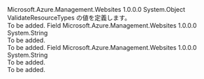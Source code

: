 <Type Name="ValidateResourceTypes" FullName="Microsoft.Azure.Management.WebSites.Models.ValidateResourceTypes">
  <TypeSignature Language="C#" Value="public static class ValidateResourceTypes" />
  <TypeSignature Language="ILAsm" Value=".class public auto ansi abstract sealed beforefieldinit ValidateResourceTypes extends System.Object" />
  <TypeSignature Language="DocId" Value="T:Microsoft.Azure.Management.WebSites.Models.ValidateResourceTypes" />
  <TypeSignature Language="VB.NET" Value="Public Class ValidateResourceTypes" />
  <TypeSignature Language="F#" Value="type ValidateResourceTypes = class" />
  <AssemblyInfo>
    <AssemblyName>Microsoft.Azure.Management.Websites</AssemblyName>
    <AssemblyVersion>1.0.0.0</AssemblyVersion>
  </AssemblyInfo>
  <Base>
    <BaseTypeName>System.Object</BaseTypeName>
  </Base>
  <Interfaces />
  <Docs>
    <summary>
            ValidateResourceTypes の値を定義します。
            </summary>
    <remarks>To be added.</remarks>
  </Docs>
  <Members>
    <Member MemberName="ServerFarm">
      <MemberSignature Language="C#" Value="public const string ServerFarm;" />
      <MemberSignature Language="ILAsm" Value=".field public static literal string ServerFarm" />
      <MemberSignature Language="DocId" Value="F:Microsoft.Azure.Management.WebSites.Models.ValidateResourceTypes.ServerFarm" />
      <MemberSignature Language="VB.NET" Value="Public Const ServerFarm As String " />
      <MemberSignature Language="F#" Value="val mutable ServerFarm : string" Usage="Microsoft.Azure.Management.WebSites.Models.ValidateResourceTypes.ServerFarm" />
      <MemberType>Field</MemberType>
      <AssemblyInfo>
        <AssemblyName>Microsoft.Azure.Management.Websites</AssemblyName>
        <AssemblyVersion>1.0.0.0</AssemblyVersion>
      </AssemblyInfo>
      <ReturnValue>
        <ReturnType>System.String</ReturnType>
      </ReturnValue>
      <Docs>
        <summary>To be added.</summary>
        <remarks>To be added.</remarks>
      </Docs>
    </Member>
    <Member MemberName="Site">
      <MemberSignature Language="C#" Value="public const string Site;" />
      <MemberSignature Language="ILAsm" Value=".field public static literal string Site" />
      <MemberSignature Language="DocId" Value="F:Microsoft.Azure.Management.WebSites.Models.ValidateResourceTypes.Site" />
      <MemberSignature Language="VB.NET" Value="Public Const Site As String " />
      <MemberSignature Language="F#" Value="val mutable Site : string" Usage="Microsoft.Azure.Management.WebSites.Models.ValidateResourceTypes.Site" />
      <MemberType>Field</MemberType>
      <AssemblyInfo>
        <AssemblyName>Microsoft.Azure.Management.Websites</AssemblyName>
        <AssemblyVersion>1.0.0.0</AssemblyVersion>
      </AssemblyInfo>
      <ReturnValue>
        <ReturnType>System.String</ReturnType>
      </ReturnValue>
      <Docs>
        <summary>To be added.</summary>
        <remarks>To be added.</remarks>
      </Docs>
    </Member>
  </Members>
</Type>